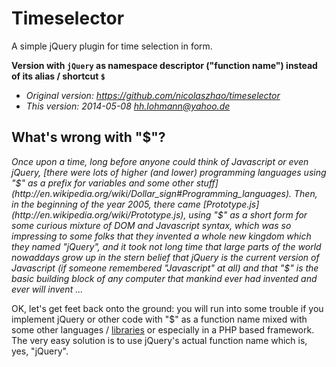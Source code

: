 # Timeselector

A simple jQuery plugin for time selection in form.

**Version with ```jQuery``` as namespace descriptor ("function name") instead of its alias / shortcut ```$```**
  * *Original version: https://github.com/nicolaszhao/timeselector*
  * *This version: 2014-05-08 hh.lohmann@yahoo.de*


## What's wrong with "$"?

*Once upon a time, long before anyone could think of Javascript or even jQuery, [there were lots of higher (and lower) programming languages using "$" as a prefix for variables and some other stuff](http://en.wikipedia.org/wiki/Dollar_sign#Programming_languages). Then, in the beginning of the year 2005, there came [Prototype.js](http://en.wikipedia.org/wiki/Prototype.js), using "$" as a short form for some curious mixture of DOM and Javascript syntax, which was so impressing to some folks that they invented a whole new kingdom which they named "jQuery", and it took not long time that large parts of the world nowaddays grow up in the stern belief that jQuery is the current version of Javascript (if someone remembered "Javascript" at all) and that "$" is the basic building block of any computer that mankind ever had invented and ever will invent ...*

OK, let's get feet back onto the ground: you will run into some trouble if you implement jQuery or other code with "$" as a function name mixed with some other languages / [libraries](http://learn.jquery.com/using-jquery-core/avoid-conflicts-other-libraries/) or especially in a PHP based framework. The very easy solution is to use jQuery's actual function name which is, yes, "jQuery".


